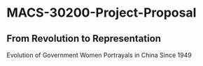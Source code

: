 # MACS-30200-Project-Proposal
## From Revolution to Representation
Evolution of Government Women Portrayals in China Since 1949
